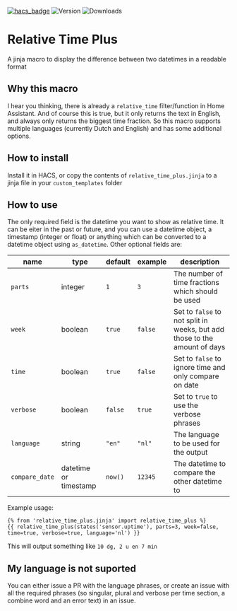 [![hacs_badge](https://img.shields.io/badge/HACS-Default-orange.svg)](https://github.com/custom-components/hacs)
![Version](https://img.shields.io/github/v/release/TheFes/relative-time-plus)
![Downloads](https://img.shields.io/github/downloads/TheFes/relative-time-plus/total)

# Relative Time Plus

A jinja macro to display the difference between two datetimes in a readable format

## Why this macro

I hear you thinking, there is already a `relative_time` filter/function in Home Assistant. And of course this is true, but it only returns the text in English, and always only returns the biggest time fraction. So this macro supports multiple languages (currently Dutch and English) and has some additional options.

## How to install
Install it in HACS, or copy the contents of `relative_time_plus.jinja` to a jinja file in your `custom_templates` folder

## How to use
The only required field is the datetime you want to show as relative time. It can be eiter in the past or future, and you can use a datetime object, a timestamp (integer or float) or anything which can be converted to a datetime object using `as_datetime`.
Other optional fields are:

|name|type|default|example|description|
|---|---|---|---|---|
|`parts`|integer|`1`|`3`|The number of time fractions which should be used|
|`week`|boolean|`true`|`false`|Set to `false` to not split in weeks, but add those to the amount of days|
|`time`|boolean|`true`|`false`|Set to `false` to ignore time and only compare on date|
|`verbose`|boolean|`false`|`true`|Set to `true` to use the verbose phrases|
|`language`|string|`"en"`|`"nl"`|The language to be used for the output|
|`compare_date`|datetime or timestamp|`now()`|`12345`|The datetime to compare the other datetime to|

Example usage:
```jinja
{% from 'relative_time_plus.jinja' import relative_time_plus %}
{{ relative_time_plus(states('sensor.uptime'), parts=3, week=false, time=true, verbose=true, language='nl') }}
```
This will output something like
`10 dg, 2 u en 7 min`

## My language is not suported
You can either issue a PR with the language phrases, or create an issue with all the required phrases (so singular, plural and verbose per time section, a combine word and an error text) in an issue.
